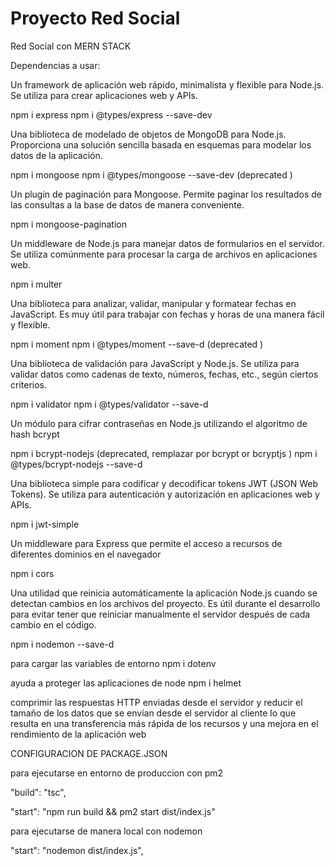 # Proyecto Red Social
Red Social con MERN STACK

Dependencias a usar:

Un framework de aplicación web rápido, minimalista y flexible para Node.js. Se utiliza para crear aplicaciones web y APIs.

npm i express
npm i @types/express --save-dev

Una biblioteca de modelado de objetos de MongoDB para Node.js. Proporciona una solución sencilla basada en esquemas para modelar los datos de la aplicación.

npm i mongoose
npm i @types/mongoose --save-dev (deprecated )

Un plugin de paginación para Mongoose. Permite paginar los resultados de las consultas a la base de datos de manera conveniente.

npm i mongoose-pagination

Un middleware de Node.js para manejar datos de formularios en el servidor. Se utiliza comúnmente para procesar la carga de archivos en aplicaciones web.

npm i multer

Una biblioteca para analizar, validar, manipular y formatear fechas en JavaScript. Es muy útil para trabajar con fechas y horas de una manera fácil y flexible.

npm i moment
npm i @types/moment --save-d (deprecated )

Una biblioteca de validación para JavaScript y Node.js. Se utiliza para validar datos como cadenas de texto, números, fechas, etc., según ciertos criterios.

npm i validator
npm i @types/validator --save-d

Un módulo para cifrar contraseñas en Node.js utilizando el algoritmo de hash bcrypt

npm i bcrypt-nodejs (deprecated, remplazar por bcrypt or bcryptjs )
npm i @types/bcrypt-nodejs --save-d

Una biblioteca simple para codificar y decodificar tokens JWT (JSON Web Tokens). Se utiliza para autenticación y autorización en aplicaciones web y APIs.

npm i jwt-simple

Un middleware para Express que permite el acceso a recursos de diferentes dominios en el navegador

npm i cors

Una utilidad que reinicia automáticamente la aplicación Node.js cuando se detectan cambios en los archivos del proyecto. Es útil durante el desarrollo para evitar tener que reiniciar manualmente el servidor después de cada cambio en el código.

npm i nodemon --save-d

para cargar las variables de entorno
npm i dotenv

ayuda  a proteger las aplicaciones de node
npm i helmet

comprimir las respuestas HTTP enviadas desde el servidor y reducir el tamaño de los datos que se envían desde el servidor al cliente lo que resulta en una transferencia más rápida de los recursos y una mejora en el rendimiento de la aplicación web

CONFIGURACION DE PACKAGE.JSON 

para ejecutarse en entorno de produccion con pm2

"build": "tsc",

"start": "npm run build && pm2 start dist/index.js"

para ejecutarse de manera local con nodemon

"start": "nodemon dist/index.js",
